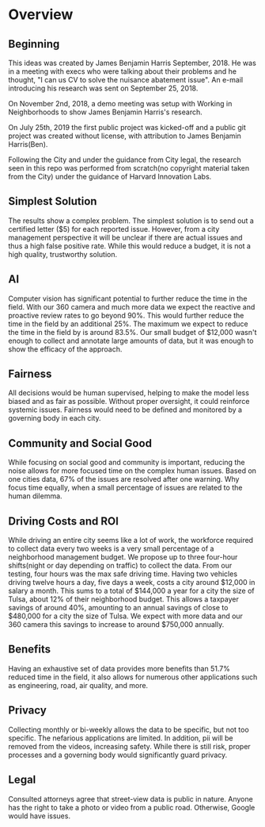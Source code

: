 # Overview
## Beginning
This ideas was created by James Benjamin Harris September, 2018.  He was in a meeting with execs who were talking about their problems and he thought, "I can us CV to solve the nuisance abatement issue".  An e-mail introducing his research was sent on September 25, 2018.

On November 2nd, 2018, a demo meeting was setup with Working in Neighborhoods to show James Benjamin Harris's research.

On July 25th, 2019 the first public project was kicked-off and a public git project was created without license, with attribution to James Benjamin Harris(Ben).

Following the City and under the guidance from City legal, the research seen in this repo was performed from scratch(no copyright material taken from the City) under the guidance of Harvard Innovation Labs.

## Simplest Solution
The results show a complex problem.  The simplest solution is to send out a certified letter ($5) for each reported issue. However, from a city management perspective it will be unclear if there are actual issues and thus a high false positive rate.  While this would reduce a budget, it is not a high quality, trustworthy solution.

## AI
Computer vision has significant potential to further reduce the time in the field. With our 360 camera and much more data we expect the reactive and proactive review rates to go beyond 90%.  This would further reduce the time in the field by an additional 25%.  The maximum we expect to reduce the time in the field by is around 83.5%.  Our small budget of $12,000 wasn't enough to collect and annotate large amounts of data, but it was enough to show the efficacy of the approach.

## Fairness
All decisions would be human supervised, helping to make the model less biased and as fair as possible.  Without proper oversight, it could reinforce systemic issues. Fairness would need to be defined and monitored by a governing body in each city.

## Community and Social Good
While focusing on social good and community is important, reducing the noise allows for more focused time on the complex human issues.  Based on one cities data, 67% of the issues are resolved after one warning.  Why focus time equally, when a small percentage of issues are related to the human dilemma.

## Driving Costs and ROI
While driving an entire city seems like a lot of work, the  workforce required to collect data every two weeks is a very small percentage of a neighborhood management budget.  We propose up to three four-hour shifts(night or day depending on traffic) to collect the data. From our testing, four hours was the max safe driving time.  Having two vehicles driving twelve hours a day, five days a week, costs a city around $12,000 in salary a month.  This sums to a total of $144,000 a year for a city the size of Tulsa, about 12% of their neighborhood budget.  This allows a taxpayer savings of around 40%, amounting to an annual savings of close to $480,000 for a city the size of Tulsa. We expect with more data and our 360 camera this savings to increase to around $750,000 annually.

## Benefits
Having an exhaustive set of data provides more benefits than 51.7% reduced time in the field, it also allows for numerous other applications such as engineering, road, air quality, and more.

## Privacy
Collecting monthly or bi-weekly allows the data to be specific, but not too specific. The nefarious applications are limited.  In addition, pii will be removed from the videos, increasing safety.  While there is still risk, proper processes and a governing body would significantly guard privacy.

## Legal
Consulted attorneys agree that street-view data is public in nature.  Anyone has the right to take a photo or video from a public road.  Otherwise, Google would have issues.
